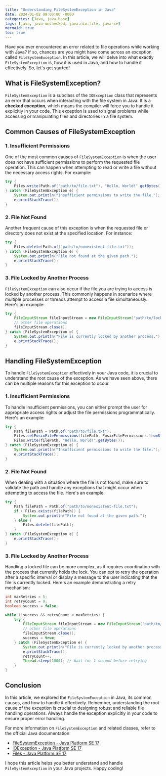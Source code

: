 ```yaml
---
title: "Understanding FileSystemException in Java"
date: 2024-01-02 09:00:00 -0000
categories: [Java, java.base]
tags: [java, java-unchecked, java.nio.file, java-se]
mermaid: true
toc: true
---
```



Have you ever encountered an error related to file operations while working with Java? If so, chances are you might have come across an exception called `FileSystemException`. In this article, we will delve into what exactly `FileSystemException` is, how it is used in Java, and how to handle it effectively. So, let's get started!

## What is FileSystemException?

`FileSystemException` is a subclass of the `IOException` class that represents an error that occurs when interacting with the file system in Java. It is a **checked exception**, which means the compiler will force you to handle it explicitly in your code. This exception is used to signal problems while accessing or manipulating files and directories in a file system.

## Common Causes of FileSystemException

### 1. Insufficient Permissions

One of the most common causes of `FileSystemException` is when the user does not have sufficient permissions to perform the requested file operation. This can happen when attempting to read or write a file without the necessary access rights. For example:

```java
try {
    Files.write(Path.of("path/to/file.txt"), "Hello, World!".getBytes());
} catch (FileSystemException e) {
    System.out.println("Insufficient permissions to write the file.");
    e.printStackTrace();
}
```

### 2. File Not Found

Another frequent cause of this exception is when the requested file or directory does not exist at the specified location. For instance:

```java
try {
    Files.delete(Path.of("path/to/nonexistent-file.txt"));
} catch (FileSystemException e) {
    System.out.println("File not found at the given path.");
    e.printStackTrace();
}
```

### 3. File Locked by Another Process

`FileSystemException` can also occur if the file you are trying to access is locked by another process. This commonly happens in scenarios where multiple processes or threads attempt to access a file simultaneously. Here's an example:

```java
try {
    FileInputStream fileInputStream = new FileInputStream("path/to/locked-file.txt");
    // other file operations
    fileInputStream.close();
} catch (FileSystemException e) {
    System.out.println("File is currently locked by another process.");
    e.printStackTrace();
}
```

## Handling FileSystemException

To handle `FileSystemException` effectively in your Java code, it is crucial to understand the root cause of the exception. As we have seen above, there can be multiple reasons for this exception to occur.

### 1. Insufficient Permissions

To handle insufficient permissions, you can either prompt the user for appropriate access rights or adjust the file permissions programmatically. Here's an example:

```java
try {
    Path filePath = Path.of("path/to/file.txt");
    Files.setPosixFilePermissions(filePath, PosixFilePermissions.fromString("rw-r--r--"));
    Files.write(filePath, "Hello, World!".getBytes());
} catch (FileSystemException e) {
    System.out.println("Insufficient permissions to write the file.");
    e.printStackTrace();
}
```

### 2. File Not Found

When dealing with a situation where the file is not found, make sure to validate the path and handle any exceptions that might occur when attempting to access the file. Here's an example:

```java
try {
    Path filePath = Path.of("path/to/nonexistent-file.txt");
    if (!Files.exists(filePath)) {
        System.out.println("File not found at the given path.");
    } else {
        Files.delete(filePath);
    }
} catch (FileSystemException e) {
    e.printStackTrace();
}
```

### 3. File Locked by Another Process

Handling a locked file can be more complex, as it requires coordination with the process that currently holds the lock. You can opt to retry the operation after a specific interval or display a message to the user indicating that the file is currently locked. Here's an example demonstrating a retry mechanism:

```java
int maxRetries = 5;
int retryCount = 0;
boolean success = false;

while (!success && retryCount < maxRetries) {
    try {
        FileInputStream fileInputStream = new FileInputStream("path/to/locked-file.txt");
        // other file operations
        fileInputStream.close();
        success = true;
    } catch (FileSystemException e) {
        System.out.println("File is currently locked by another process.");
        e.printStackTrace();
        retryCount++;
        Thread.sleep(1000); // Wait for 1 second before retrying
    }
}
```

## Conclusion

In this article, we explored the `FileSystemException` in Java, its common causes, and how to handle it effectively. Remember, understanding the root cause of the exception is crucial to designing robust and reliable file handling operations. Always handle the exception explicitly in your code to ensure proper error handling.

For more information on `FileSystemException` and related classes, refer to the official Java documentation:

- [FileSystemException - Java Platform SE 17](https://docs.oracle.com/en/java/javase/17/docs/api/java.base/java/nio/file/FileSystemException.html)
- [IOException - Java Platform SE 17](https://docs.oracle.com/en/java/javase/17/docs/api/java.base/java/io/IOException.html)
- [Files - Java Platform SE 17](https://docs.oracle.com/en/java/javase/17/docs/api/java.base/java/nio/file/Files.html)

I hope this article helps you better understand and handle `FileSystemException` in your Java projects. Happy coding!